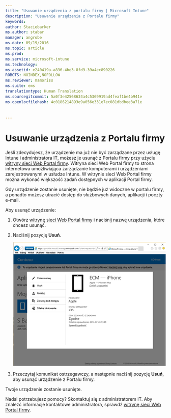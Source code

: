 ```yaml
---
title: "Usuwanie urządzenia z portalu firmy | Microsoft Intune"
description: "Usuwanie urządzenia z Portalu firmy"
keywords: 
author: Staciebarker
ms.author: stabar
manager: angrobe
ms.date: 09/19/2016
ms.topic: article
ms.prod: 
ms.service: microsoft-intune
ms.technology: 
ms.assetid: e240419a-a836-4be3-8fd9-39a4ec890226
ROBOTS: NOINDEX,NOFOLLOW
ms.reviewer: mamoriss
ms.suite: ems
translationtype: Human Translation
ms.sourcegitcommit: 5a0f3e42568634a4c5369919ad4feaf1be4b941e
ms.openlocfilehash: 4c0186214893e9a056e331e7ec081dbdbee3a71e


---
```



# Usuwanie urządzenia z Portalu firmy

Jeśli zdecydujesz, że urządzenie ma już nie być zarządzane przez usługę Intune i administratora IT, możesz je usunąć z Portalu firmy przy użyciu [witryny sieci Web Portal firmy](http://portal.manage.microsoft.com). Witryna sieci Web Portal firmy to strona internetowa umożliwiająca zarządzanie komputerami i urządzeniami zarejestrowanymi w usłudze Intune. W witrynie sieci Web Portal firmy można wykonać większość zadań dostępnych w aplikacji Portal firmy.

Gdy urządzenie zostanie usunięte, nie będzie już widoczne w portalu firmy, a ponadto możesz utracić dostęp do służbowych danych, aplikacji i poczty e-mail.

Aby usunąć urządzenie:

1.  Otwórz [witrynę sieci Web Portal firmy](http://portal.manage.microsoft.com) i naciśnij nazwę urządzenia, które chcesz usunąć.

2.  Naciśnij pozycję **Usuń**.

    ![Usuwanie opcji urządzenia w witrynie sieci Web Portal firmy](./media/iwp-screen-with-all-options.png)

3. Przeczytaj komunikat ostrzegawczy, a następnie naciśnij pozycję **Usuń**, aby usunąć urządzenie z Portalu firmy.

Twoje urządzenie zostanie usunięte.

Nadal potrzebujesz pomocy? Skontaktuj się z administratorem IT. Aby znaleźć informacje kontaktowe administratora, sprawdź [witrynę sieci Web Portal firmy](http://portal.manage.microsoft.com).



<!--HONumber=Oct16_HO2-->


